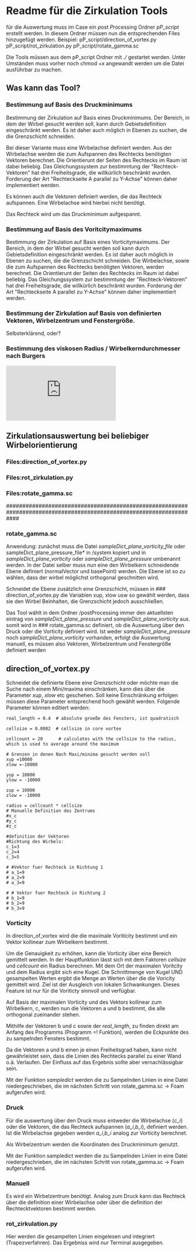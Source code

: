 # Readme für die Zirkulation Tools
für die Auswertung muss im Case ein *p*ost *P*rocessing Ordner *pP_script* erstellt werden. In diesem Ordner müssen nun die entsprechenden Files hinzugefügt werden. Beispiel: 
pP_script/direction_of_vortex.py
pP_script/rot_zirkulation.py
pP_script/rotate_gamma.sc

Die Tools müssen aus dem pP_script Ordner mit *./* gestartet werden. Unter Umständen muss vorher noch chmod +x angewandt werden um die Datei ausführbar zu machen. 
## Was kann das Tool?
### Bestimmung auf Basis des Druckminimums
Bestimmung der Zirkulation auf Basis eines Druckminimums. Der Bereich, in dem der Wirbel gesucht werden soll, kann durch Gebietsdefinition eingeschränkt werden. Es ist daher auch möglich in Ebenen zu suchen, die die Grenzschicht schneiden. 

Bei dieser Variante muss eine Wirbelachse definiert werden. Aus der Wirbelachse werden die zum Aufspannen des Rechtecks benötigten Vektoren berechnet. Die Orientierunt der Seiten des Rechtecks im Raum ist dabei beliebig. Das Gleichungssystem zur bestimmtung der "Rechteck-Vektoren" hat drei Freiheitsgrade, die willkürlich beschränkt wurden. Forderung der Art "Rechteckseite A parallel zu Y-Achse" können daher implementiert werden.

Es können auch die Vektoren definiert werden, die das Rechteck aufspannen. Eine Wirbelachse wird hierbei nicht benötigt.

Das Rechteck wird um das Druckminimum aufgespannt.


### Bestimmung auf Basis des Voritcitymaximums
Bestimmung der Zirkulation auf Basis eines Vorticitymaximums. Der Bereich, in dem der Wirbel gesucht werden soll kann durch Gebietsdefinition eingeschränkt werden. Es ist daher auch möglich in Ebenen zu suchen, die die Grenzschicht schneiden. Die Wirbelachse, sowie die zum Aufspannen des Rechtecks benötigten Vektoren, werden berechnet. Die Orientierunt der Seiten des Rechtecks im Raum ist dabei beliebig. Das Gleichungssystem zur bestimmtung der "Rechteck-Vektoren" hat drei Freiheitsgrade, die willkürlich beschränkt wurden. Forderung der Art "Rechteckseite A parallel zu Y-Achse" können daher implementiert werden.

### Bestimmung der Zirkulation auf Basis von definierten Vektoren, Wirbelzentrum und Fenstergröße.

Selbsterklärend, oder?

### Bestimmung des viskosen Radius / Wirbelkerndurchmesser nach Burgers
![equation](http://latex.codecogs.com/gif.latex?O_t%3D%5Ctext%20%7B%20Onset%20event%20at%20time%20bin%20%7D%20t)

## Zirkulationsauswertung bei beliebiger Wirbelorientierung
### Files:direction_of_vortex.py
### Files:rot_zirkulation.py
### Files:rotate_gamma.sc


####################################################################################################################
### rotate_gamma.sc
Anwendung: zunächst muss die Datei *sampleDict_plane_vorticity_file* oder sampleDict_plane_pressure_file* in /system kopiert und in *sampleDict_plane_vorticity* oder *sampleDict_plane_pressure* umbenannt werden. In der Datei selber muss nun eine den Wirbelkern schneidende Ebene definiert (normalVector und basePoint) werden. Die Ebene ist so zu wählen, dass der wirbel möglichst orthogonal geschnitten wird.

Schneidet die Ebene zusätzlich eine Grenzschicht, müssen in ### direction_of_vortex.py die Variablen xup, xlow usw so gewählt werden, dass sie den Wirbel Beinhalten, die Grenzschicht jedoch ausschließen. 

Das Tool wählt in dem Ordner /postProcessing immer den aktuellsten eintrag von *sampleDict_plane_pressure* und *sampleDict_plane_vorticity* aus. somit wird in ### rotate_gamma.sc definiert, ob die Auswertung über den Druck oder die Vorticity definiert wird. Ist weder *sampleDict_plane_pressure* noch *sampleDict_plane_vorticity* vorhanden, erfolgt die Auswertung manuell, es müssen also Vektoren, Wirbelzentrum und Fenstergröße definiert werden


## direction_of_vortex.py
Schneidet die definierte Ebene eine Grenzschicht oder möchte man die Suche nach einem Mini/maxima einschränken, kann dies über die Parameter *xup*, *xlow* etc geschehen. Soll keine Einschränkung erfolgen müssen diese Parameter entsprechend hoch gewählt werden.
Folgende Parameter können editiert werden:

    real_length = 0.4  # absolute groeße des Fensters, ist quadratisch
    
    cellsize = 0.0082  # cellsize in core vortex

    cellcount = 20      # calculates with the cellsize to the radius, which is used to average around the maximum

    # Grenzen in denen Nach Maxi/minima gesucht werden soll
    xup =10000
    xlow =-10000

    yup = 10000
    ylow = -10000

    zup = 10000
    zlow = -10000

    radius = cellcount * cellsize
    # Manuelle Definition des Zentrums
    #x_c
    #y_c
    #z_c

    #definition der Vektoren
    #Richtung des Wirbels:
    c_1=3
    c_2=4
    c_3=5
    
    # #Vektor fuer Rechteck in Richtung 1
    # a_1=9
    # a_2=9
    # a_3=9
    
    # # Vektor fuer Rechteck in Richtung 2
    # b_1=9
    # b_2=9
    # b_3=9

### Vorticity
In direction_of_vortex wird die die maximale Voriticity bestimmt und ein Vektor kollinear zum Wirbelkern bestimmt. 

Um die Genauigkeit zu erhöhen, kann die Vorticity über eine Bereich gemittelt werden. In der Hauptfunktion lässt sich mit dem Faktoren *cellsize* und *cellcount* ein Radius berechnen. Mit dem Ort der maximalen Voritcity und dem Radius ergibt sich eine Kugel. Die Schnittmenge von Kugel UND gesampelten Werten ergibt die Menge an Werten über die die Voricity gemittelt wird. Ziel ist der Ausgleich von lokalen Schwankungen. Dieses Feature ist nur für die Voriticty sinnvoll und verfügbar.

Auf Basis der maximalen Vorticity und des Vektors kollinear zum Wirbelkern, c, werden nun die Vektoren a und b bestimmt, die alle orthogonal zueinander stehen. 

Mithilfe der Vektoren b und c sowie der *real_length*, zu finden direkt am Anfang des Programms (Programm =! Funktion), werden die Eckpunkte des zu sampelnden Fensters bestimmt.

Da die Vektoren a und b einen je einen Freiheitsgrad haben, kann nicht gewährleistet sein, dass die Linien des Rechtecks parallel zu einer Wand o.ä. Verlaufen. Der Einfluss auf das Ergebnis sollte aber vernachlässigbar sein. 

Mit der Funktion *sampledict* werden die zu Sampelnden Linien in eine Datei niedergeschrieben, die im nächsten Schritt von rotate_gamma.sc -> Foam aufgerufen wird. 


### Druck
Für die auswertung über den Druck muss entweder die Wirbelachse (*c_i*) oder die Vektoren, die das Rechteck aufspannen (*a_i*,*b_i*), definiert werden. Ist die Wirbelachse gegeben werden *a_i*,*b_i* analog zur Vorticity berechnet. 

Als Wirbelzentrum werden die Koordinaten des Druckminimum genutzt.

Mit der Funktion sampledict werden die zu Sampelnden Linien in eine Datei niedergeschrieben, die im nächsten Schritt von rotate_gamma.sc -> Foam aufgerufen wird.

### Manuell

Es wird ein Wirbelzentrum benötigt. Analog zum Druck kann das Rechteck über die definition einer Wirbelachse oder über die definition der Rechtecktvektoren bestimmt werden. 

### rot_zirkulation.py
Hier werden die gesampelten Linien eingelesen und integriert (Trapezverfahren). Das Ergebniss wird  _nur_ Terminal ausgegeben.
